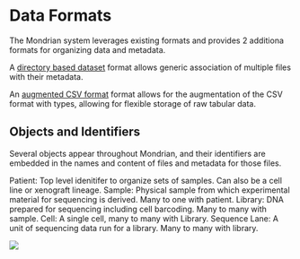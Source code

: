 # Data Formats

The Mondrian system leverages existing formats and provides 2 additiona formats for organizing data and metadata.

A [directory based dataset](generic_dataset.md) format allows generic association of multiple files with their metadata.

An [augmented CSV format](csv_yaml.md) format allows for the augmentation of the CSV format with types, allowing for flexible storage of raw tabular data.

## Objects and Identifiers

Several objects appear throughout Mondrian, and their identifiers are embedded in the names and content of files and metadata for those files.

Patient: Top level idenitifer to organize sets of samples.  Can also be a cell line or xenograft lineage.
Sample: Physical sample from which experimental material for sequencing is derived.  Many to one with patient.
Library: DNA prepared for sequencing including cell barcoding.  Many to many with sample.
Cell: A single cell, many to many with Library.
Sequence Lane: A unit of sequencing data run for a library.  Many to many with library.

![](https://lucid.app/publicSegments/view/8684c43a-340d-4857-affd-19d9612abeee/image.png)
